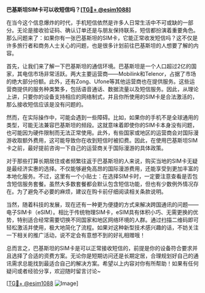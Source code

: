 **巴基斯坦SIM卡可以收短信吗？[[TG💪+ @esim1088](https://t.me/s/esim1088)]**

在当今这个信息爆炸的时代，手机短信依然是许多人日常生活中不可或缺的一部分。无论是接收验证码、确认订单还是与朋友保持联系，短信都扮演着重要角色。那么问题来了：如果你有一张巴基斯坦的SIM卡，它能正常收发短信吗？这不仅是许多旅行者和商务人士关心的问题，也是很多计划前往巴基斯坦的人想要了解的内容。

首先，让我们来了解一下巴基斯坦的通信环境。巴基斯坦是一个人口超过2亿的国家，其电信市场非常活跃。两大主要运营商——Mobilink和Telenor，占据了市场的绝大部分份额。此外，还有Zong、Ufone等其他运营商也在提供服务。这些运营商提供的服务种类繁多，包括语音通话、数据流量以及短信服务。因此，从理论上讲，只要你的设备支持相应的网络制式，并且你所使用的SIM卡是合法激活的，那么接收短信应该是没有问题的。

然而，在实际操作中，可能会遇到一些障碍。比如，如果你的手机不是全球通用的类型，可能无法兼容巴基斯坦的频段。这就意味着即使你的SIM卡本身没有问题，也可能因为硬件限制而无法正常使用。此外，有些国家或地区的运营商会对国际漫游收取额外费用，这可能导致你在收到短信时被扣费。因此，在使用巴基斯坦SIM卡之前，最好提前咨询一下自己的运营商关于国际漫游的具体政策。

对于那些打算长期居住或者频繁往返于巴基斯坦的人来说，购买当地的SIM卡无疑是最经济实惠的选择。不仅能够避免高昂的国际漫游费用，还能享受到更加丰富的本地化服务。不过，这里有一个小贴士：在选择SIM卡时，一定要注意查看是否包含短信服务套餐。虽然大多数套餐都会默认包含短信功能，但也有少数例外情况存在。为了避免不必要的麻烦，建议在购卡前仔细阅读相关条款说明。

当然，随着科技的发展，现在还有一种更为便捷的方式来解决跨国通讯的问题——电子SIM卡（eSIM）。相比于传统物理SIM卡，eSIM具有体积小巧、无需更换的优势，特别适合经常需要切换不同国家和地区网络环境的人群。通过扫描二维码即可轻松激活并使用，极大地简化了流程。如果对这种新型技术感兴趣的话，不妨关注一下相关的推广活动，说不定会有意想不到的好礼相赠哦！

总而言之，巴基斯坦的SIM卡是可以正常接收短信的，前提是你的设备符合要求并且选择了合适的资费方案。无论你是短期访问还是长期定居，合理规划好自己的通讯需求总能找到最适合自己的解决方案。希望以上内容对你有所帮助！如果有任何疑问或者经验分享，欢迎随时留言讨论~

[[TG💪+ @esim1088](https://t.me/s/esim1088) ![Image](https://i.postimg.cc/4NQfJmqS/Snipaste-2025-05-13-00-14-12.png)]